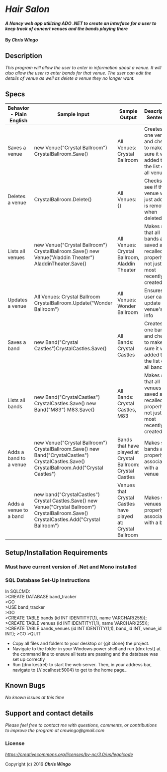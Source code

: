 # _Hair Salon_

#### _A Nancy web app utilizing ADO .NET to create an interface for a user to keep track of concert venues and the bands playing there_

#### By _**Chris Wingo**_

## Description

_This program will allow the user to enter in information about a venue. It will also allow the user to enter bands for that venue. The user can edit the details of venue as well as delete a venue they no longer want._

## Specs
| Behavior - Plain English | Sample Input                                                                                                                                   | Sample Output                                                | Descriptive Sentence                                                                           |
|--------------------------|------------------------------------------------------------------------------------------------------------------------------------------------|--------------------------------------------------------------|------------------------------------------------------------------------------------------------|
| Saves a venue            | new Venue("Crystal Ballroom") CrystalBallroom.Save()                                                                                           | All Venues: Crystal Ballroom                                 | Creates one venue and checks to make sure it was added to the list of all venues               |
| Deletes a venue          | CrystalBallroom.Delete()                                                                                                                       | All Venues: {}                                               | Checks to see if the venue we just added is removed when deleted                               |
| Lists all venues         | new Venue("Crystal Ballroom") CrystalBallroom.Save() new Venue("Aladdin Theater") AladdinTheater.Save()                                        | All Venues: Crystal Ballroom, Aladdin Theater                | Makes sure that all bands are saved and recalled properly, not just the most recently created  |
| Updates a venue          | All Venues: Crystal Ballroom CrystalBallroom.Update("Wonder Ballroom")                                                                         | All Venues: Wonder Ballroom                                  | Ensures the user can update the venue's info                                                   |
| Saves a band             | new Band("Crystal Castles")CrystalCastles.Save()                                                                                               | All Bands: Crystal Castles                                   | Creates one band and checks to make sure it was added to the list of all bands                 |
| Lists all bands          | new Band("CrystalCastles") CrystalCastles.Save() new Band("M83") M83.Save()                                                                    | All Bands: Crystal Castles, M83                              | Makes sure that all venues are saved and recalled properly, not just the most recently created |
| Adds a band to a venue   | new Venue("Crystal Ballroom") CrystalBallroom.Save() new Band("CrystalCastles") CrystalCastles.Save() CrystalBallroom.Add("Crystal Castles")   | Bands that have played at Crystal Ballroom: Crystal Castles  | Makes sure bands are properly associated with a venue                                          |
| Adds a venue to a band   | new band("CrystalCastles") Crystal Castles.Save() new Venue("Crystal Ballroom")  CrystalBallroom.Save() CrystalCastles.Add("Crystal Ballroom") | Venues that Crystal Castles have played at: Crystal Ballroom | Makes sure venues are properly associated with a band                                          |

## Setup/Installation Requirements

### Must have current version of .Net and Mono installed

### SQL Database Set-Up Instructions

In SQLCMD:<br>
\>CREATE DATABASE band_tracker <br>
\>GO <br>
\>USE band_tracker <br>
\>GO <br>
\>CREATE TABLE bands (id INT IDENTITY(1,1), name VARCHAR(255)); <br>
\>CREATE TABLE venues (id INT IDENTITY(1,1), name VARCHAR(255)); <br>
\>CREATE TABLE bands_venues (id INT IDENTITY(1,1), band_id INT, venue_id INT);
\>GO
\>QUIT

* Copy all files and folders to your desktop or {git clone} the project.
* Navigate to the folder in your Windows power shell and run {dnx test} at the command line to ensure all tests are passing and the database was set up correctly
* Run {dnx kestrel} to start the web server. Then, in your address bar, navigate to {//localhost:5004} to get to the home page_


## Known Bugs

_No known issues at this time_

## Support and contact details

_Please feel free to contact me with questions, comments, or contributions to improve the program at cmwingo@gmail.com_

### License

*https://creativecommons.org/licenses/by-nc/3.0/us/legalcode*

Copyright (c) 2016 **_Chris Wingo_**
